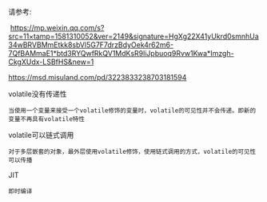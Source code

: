 请参考:

​	<https://mp.weixin.qq.com/s?src=11×tamp=1581310052&ver=2149&signature=HgXg22X41yUkrd0smnhUa34wBRVBMmEtkk8sbVl5G7F7drzBdyOek4r62m6-7QfBAMmaE1*btd3RYQwfRkQV1MdKsR9liJpbuoq9Rvw1Kwa*Imzgh-CkgXUdx-LSBfHS&new=1>



<https://msd.misuland.com/pd/3223833238703181594>



volatile没有传递性

```
当使用一个变量来接受一个volatile修饰的变量时，volatile的可见性并不会传递。即新的变量不再具有volatile特性
```



volatile可以链式调用

```
对于多层嵌套的对象，最外层使用volatile修饰，使用链式调用的方式，volatile的可见性可以传播
```



JIT

```
即时编译
```

